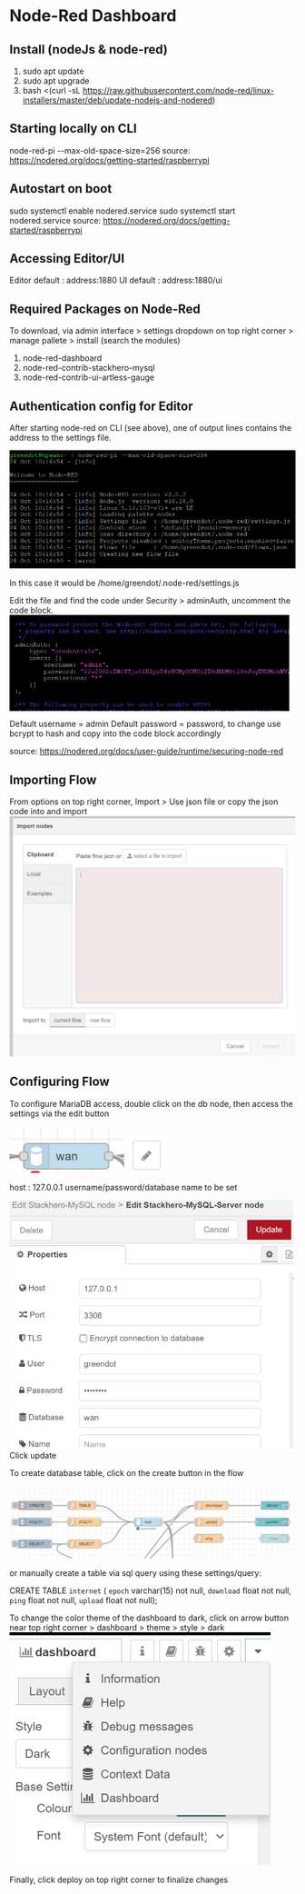 ﻿# Node-Red Dashboard

## Install (nodeJs & node-red)
1. sudo apt update
2. sudo apt upgrade
3. bash <(curl -sL https://raw.githubusercontent.com/node-red/linux-installers/master/deb/update-nodejs-and-nodered)


## Starting locally on CLI

 node-red-pi --max-old-space-size=256
source: https://nodered.org/docs/getting-started/raspberrypi

## Autostart on boot
sudo systemctl enable nodered.service
sudo systemctl start nodered.service
source: https://nodered.org/docs/getting-started/raspberrypi

## Accessing Editor/UI
Editor default : address:1880
UI default : address:1880/ui

## Required Packages on Node-Red
To download, via admin interface > settings dropdown on top right corner > manage pallete > install (search the modules)

1. node-red-dashboard
2. node-red-contrib-stackhero-mysql
3. node-red-contrib-ui-artless-gauge

## Authentication config for Editor
After starting node-red on CLI (see above), one of output lines contains the address to the settings file.

![alt text](settings.png)

In this case it would be
 /home/greendot/.node-red/settings.js

Edit the file and find the code under Security > adminAuth, uncomment the code block.
![alt text](uncommentedAdminAuth.png)
Default username = admin
Default password = password, to change use bcrypt to hash and copy into the code block accordingly

source: https://nodered.org/docs/user-guide/runtime/securing-node-red

## Importing Flow
From options on top right corner, Import > Use json file or copy the json code into and import
![alt text](import.png)
## Configuring Flow
To configure MariaDB access, double click on the db node, then access the settings via the edit button

![alt text](db.png) ![alt text](editButton.png)


host : 127.0.0.1
username/password/database name to be set

![alt text](dbSettings.png)
Click update

To create database table, click on the create button in the flow 

![alt text](flow.png)

or manually create a table via sql query using these settings/query:

CREATE TABLE `internet` ( 
`epoch` varchar(15) not null,
`download` float not null,
`ping` float not null,
`upload` float not null);

To change the color theme of the dashboard to dark, click on arrow button near top right corner > dashboard > theme > style > dark
![alt text](theme.png)

Finally, click deploy on top right corner to finalize changes
